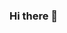 ### Hi there 👋
<!-- ### Hi there 👋 I'm Ayoub life-learner / Web Developer 😄 -->

<!-- Here are some ideas to get you started: -->

<!-- - 🌱 I'm learning Mobile developement 🚀 -->
<!-- - 😎 Example of Portfolio built with HTML5 / CSS3 / Bootstrap4 / JavaScript => https://mansouriayoub.github.io/ -->
<!-- - 🔭 My stack HTML5 / CSS3 (+Bootstrap4) / JavaScript (+ReactJS / NextJS) ⚡ / PHP7 (+Laravel8) -->
<!-- - 📫 How to reach me: mansouriayoub@protonmail.com -->

